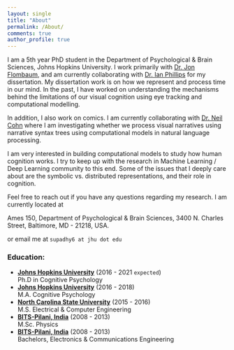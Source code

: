 ```yaml
---
layout: single
title: "About"
permalink: /About/
comments: true
author_profile: true
---
```



I am a 5th year PhD student in the Department of Psychological & Brain Sciences, Johns Hopkins University. I work primarily with [Dr. Jon Flombaum](https://pbs.jhu.edu/directory/jonathan-flombaum/), and am currently collaborating with [Dr. Ian Phillips](https://www.ianbphillips.com) for my dissertation. My dissertation work is on how we represent and process time in our mind. In the past, I have worked on understanding the mechanisms behind the limitations of our visual cognition using eye tracking and computational modelling.

In addition, I also work on comics. I am currently collaborating with [Dr. Neil Cohn](http://www.visuallanguagelab.com/about.html) where I am investigating whether we process visual narratives using narrative syntax trees using computational models in natural language processing. 

I am very interested in building computational models to study how human cognition works. I try to keep up with the research in Machine Learning / Deep Learning community to this end. Some of the issues that I deeply care about are the symbolic vs. distributed representations, and their role in cognition. 

Feel free to reach out if you have any questions regarding my research. I am currently located at

Ames 150, Department of Psychological & Brain Sciences, 
3400 N. Charles Street, Baltimore, MD - 21218, USA.

or email me at `supadhy6 at jhu dot edu`


### Education:
- **[Johns Hopkins University](https://www.pbs.jhu.edu)** (2016 - 2021 `expected`)   
  Ph.D in Cognitive Psychology
- **[Johns Hopkins University](https://www.pbs.jhu.edu)** (2016 - 2018)   
  M.A. Cognitive Psychology
- **[North Carolina State University](https://www.ece.ncsu.edu)** (2015 - 2016)    
  M.S. Electrical & Computer Engineering
- **[BITS-Pilani, India](https://www.bits-pilani.ac.in)** (2008 - 2013)   
  M.Sc. Physics
- **[BITS-Pilani, India](https://www.bits-pilani.ac.in)** (2008 - 2013)   
  Bachelors, Electronics & Communications Engineering


